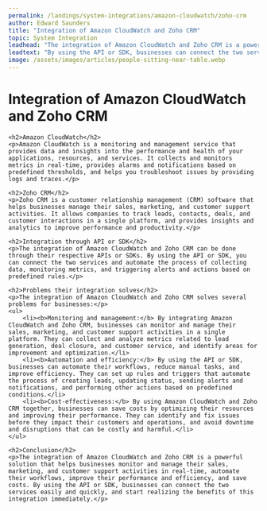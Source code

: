 ```yaml
---
permalink: /landings/system-integrations/amazon-cloudwatch/zoho-crm
author: Edward Saunders
title: "Integration of Amazon CloudWatch and Zoho CRM"
topic: System Integration
leadhead: "The integration of Amazon CloudWatch and Zoho CRM is a powerful solution that helps businesses monitor and manage their sales, marketing, and customer support activities in real-time, automate their workflows, improve their performance and efficiency, and save costs"
leadtext: "By using the API or SDK, businesses can connect the two services easily and quickly, and start realizing the benefits of this integration immediately."
image: /assets/images/articles/people-sitting-near-table.webp
---
```

<div class="arttext">	<h1>Integration of Amazon CloudWatch and Zoho CRM</h1>

	<h2>Amazon CloudWatch</h2>
	<p>Amazon CloudWatch is a monitoring and management service that provides data and insights into the performance and health of your applications, resources, and services. It collects and monitors metrics in real-time, provides alarms and notifications based on predefined thresholds, and helps you troubleshoot issues by providing logs and traces.</p>

	<h2>Zoho CRM</h2>
	<p>Zoho CRM is a customer relationship management (CRM) software that helps businesses manage their sales, marketing, and customer support activities. It allows companies to track leads, contacts, deals, and customer interactions in a single platform, and provides insights and analytics to improve performance and productivity.</p>

	<h2>Integration through API or SDK</h2>
	<p>The integration of Amazon CloudWatch and Zoho CRM can be done through their respective APIs or SDKs. By using the API or SDK, you can connect the two services and automate the process of collecting data, monitoring metrics, and triggering alerts and actions based on predefined rules.</p>

	<h2>Problems their integration solves</h2>
	<p>The integration of Amazon CloudWatch and Zoho CRM solves several problems for businesses:</p>
	<ul>
		<li><b>Monitoring and management:</b> By integrating Amazon CloudWatch and Zoho CRM, businesses can monitor and manage their sales, marketing, and customer support activities in a single platform. They can collect and analyze metrics related to lead generation, deal closure, and customer service, and identify areas for improvement and optimization.</li>
		<li><b>Automation and efficiency:</b> By using the API or SDK, businesses can automate their workflows, reduce manual tasks, and improve efficiency. They can set up rules and triggers that automate the process of creating leads, updating status, sending alerts and notifications, and performing other actions based on predefined conditions.</li>
		<li><b>Cost-effectiveness:</b> By using Amazon CloudWatch and Zoho CRM together, businesses can save costs by optimizing their resources and improving their performance. They can identify and fix issues before they impact their customers and operations, and avoid downtime and disruptions that can be costly and harmful.</li>
	</ul>

	<h2>Conclusion</h2>
	<p>The integration of Amazon CloudWatch and Zoho CRM is a powerful solution that helps businesses monitor and manage their sales, marketing, and customer support activities in real-time, automate their workflows, improve their performance and efficiency, and save costs. By using the API or SDK, businesses can connect the two services easily and quickly, and start realizing the benefits of this integration immediately.</p>
</div>